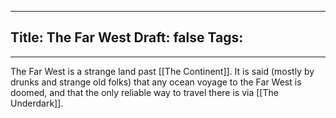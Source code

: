 
---
Title: The Far West
Draft: false
Tags:
  - 
---

The Far West is a strange land past [[The Continent]]. It is said (mostly by drunks and strange old folks) that any ocean voyage to the Far West is doomed, and that the only reliable way to travel there is via [[The Underdark]]. 